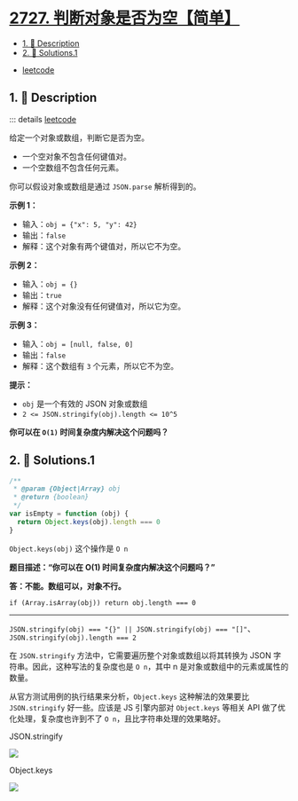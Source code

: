 # [2727. 判断对象是否为空【简单】](https://github.com/Tdahuyou/TNotes.leetcode/tree/main/notes/2727.%20%E5%88%A4%E6%96%AD%E5%AF%B9%E8%B1%A1%E6%98%AF%E5%90%A6%E4%B8%BA%E7%A9%BA%E3%80%90%E7%AE%80%E5%8D%95%E3%80%91)

<!-- region:toc -->

- [1. 📝 Description](#1--description)
- [2. 🎯 Solutions.1](#2--solutions1)

<!-- endregion:toc -->

- [leetcode](https://leetcode.cn/problems/is-object-empty)

## 1. 📝 Description

::: details [leetcode](https://leetcode.cn)

给定一个对象或数组，判断它是否为空。

- 一个空对象不包含任何键值对。
- 一个空数组不包含任何元素。

你可以假设对象或数组是通过 `JSON.parse` 解析得到的。

**示例 1：**

- 输入：`obj = {"x": 5, "y": 42}`
- 输出：`false`
- 解释：这个对象有两个键值对，所以它不为空。

**示例 2：**

- 输入：`obj = {}`
- 输出：`true`
- 解释：这个对象没有任何键值对，所以它为空。

**示例 3：**

- 输入：`obj = [null, false, 0]`
- 输出：`false`
- 解释：这个数组有 `3` 个元素，所以它不为空。

**提示：**

- `obj` 是一个有效的 JSON 对象或数组
- `2 <= JSON.stringify(obj).length <= 10^5`

**你可以在 `O(1)` 时间复杂度内解决这个问题吗？**

## 2. 🎯 Solutions.1

```javascript
/**
 * @param {Object|Array} obj
 * @return {boolean}
 */
var isEmpty = function (obj) {
  return Object.keys(obj).length === 0
}
```

`Object.keys(obj)` 这个操作是 `O n`

**题目描述：“你可以在 O(1) 时间复杂度内解决这个问题吗？”**

**答：不能。数组可以，对象不行。**

`if (Array.isArray(obj)) return obj.length === 0`

---

`JSON.stringify(obj) === "{}" || JSON.stringify(obj) === "[]"`、`JSON.stringify(obj).length === 2`

在 `JSON.stringify` 方法中，它需要遍历整个对象或数组以将其转换为 JSON 字符串。因此，这种写法的复杂度也是 `O n`，其中 n 是对象或数组中的元素或属性的数量。

从官方测试用例的执行结果来分析，`Object.keys` 这种解法的效果要比 `JSON.stringify` 好一些。应该是 JS 引擎内部对 `Object.keys` 等相关 API 做了优化处理，复杂度也许到不了 `O n`，且比字符串处理的效果略好。

JSON.stringify

![](https://cdn.jsdelivr.net/gh/Tdahuyou/imgs@main/2024-09-26-22-41-48.png)

Object.keys

![](https://cdn.jsdelivr.net/gh/Tdahuyou/imgs@main/2024-09-26-22-42-11.png)
